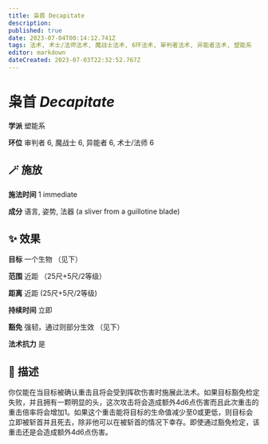 ```yaml
---
title: 枭首 Decapitate
description: 
published: true
date: 2023-07-04T00:14:12.741Z
tags: 法术, 术士/法师法术, 魔战士法术, 6环法术, 审判者法术, 异能者法术, 塑能系
editor: markdown
dateCreated: 2023-07-03T22:32:52.767Z
---
```


# **枭首** *Decapitate*

**学派** 塑能系 

**环位** 审判者 6, 魔战士 6, 异能者 6, 术士/法师 6

## 🪄 施放

**施法时间** 1 immediate

**成分** 语言, 姿势, 法器 (a sliver from a guillotine blade)

## ✨ 效果 

**目标** 一个生物 （见下） 

**范围** 近距 （25尺+5尺/2等级）

**距离** 近距 (25尺+5尺/2等级)  

**持续时间** 立即 

**豁免** 强韧，通过则部分生效 （见下）

**法术抗力** 是

## 📖 描述

你仅能在当目标被确认重击且将会受到挥砍伤害时施展此法术。如果目标豁免检定失败，并且拥有一颗明显的头，这次攻击将会造成额外4d6点伤害而且此次重击的重击倍率将会增加1。如果这个重击能将目标的生命值减少至0或更低，则目标会立即被斩首并且死去，除非他可以在被斩首的情况下幸存。即使通过豁免检定，该重击还是会造成额外4d6点伤害。
    